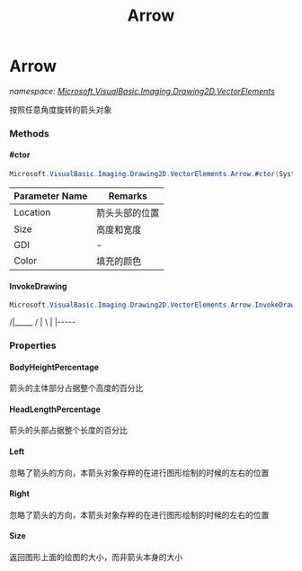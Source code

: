 ﻿---
title: Arrow
---

# Arrow
_namespace: [Microsoft.VisualBasic.Imaging.Drawing2D.VectorElements](N-Microsoft.VisualBasic.Imaging.Drawing2D.VectorElements.html)_

按照任意角度旋转的箭头对象

### Methods

#### #ctor
```csharp
Microsoft.VisualBasic.Imaging.Drawing2D.VectorElements.Arrow.#ctor(System.Drawing.Point,System.Drawing.Size,Microsoft.VisualBasic.Imaging.GDIPlusDeviceHandle,System.Drawing.Color)
```


|Parameter Name|Remarks|
|--------------|-------|
|Location|箭头头部的位置|
|Size|高度和宽度|
|GDI|-|
|Color|填充的颜色|


#### InvokeDrawing
```csharp
Microsoft.VisualBasic.Imaging.Drawing2D.VectorElements.Arrow.InvokeDrawing
```
/|_____
 / |
 \ |
 \|-----



### Properties

#### BodyHeightPercentage
箭头的主体部分占据整个高度的百分比
#### HeadLengthPercentage
箭头的头部占据整个长度的百分比
#### Left
忽略了箭头的方向，本箭头对象存粹的在进行图形绘制的时候的左右的位置
#### Right
忽略了箭头的方向，本箭头对象存粹的在进行图形绘制的时候的左右的位置
#### Size
返回图形上面的绘图的大小，而非箭头本身的大小

